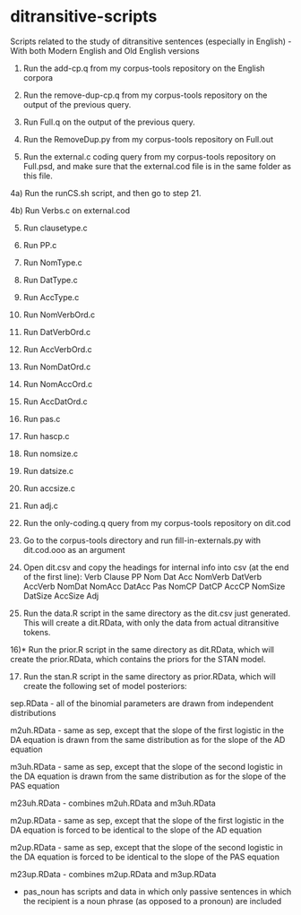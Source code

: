ditransitive-scripts
====================

Scripts related to the study of ditransitive sentences (especially in English) - With both Modern English and Old English versions

1) Run the add-cp.q from my corpus-tools repository on the English corpora

2) Run the remove-dup-cp.q from my corpus-tools repository on the output of the previous query.

3) Run Full.q on the output of the previous query.

2) Run the RemoveDup.py from my corpus-tools repository on Full.out

3) Run the external.c coding query from my corpus-tools repository on Full.psd, and make sure that the external.cod file is in the same folder as this file.

4a) Run the runCS.sh script, and then go to step 21.

4b) Run Verbs.c on external.cod

5) Run clausetype.c

5) Run PP.c

6) Run NomType.c

7) Run DatType.c

8) Run AccType.c

9) Run NomVerbOrd.c

10) Run DatVerbOrd.c

11) Run AccVerbOrd.c

12) Run NomDatOrd.c

13) Run NomAccOrd.c

14) Run AccDatOrd.c

15) Run pas.c

16) Run hascp.c

17) Run nomsize.c

18) Run datsize.c

19) Run accsize.c

20) Run adj.c

21) Run the only-coding.q query from my corpus-tools repository on dit.cod

22) Go to the corpus-tools directory and run fill-in-externals.py with dit.cod.ooo as an argument

23) Open dit.csv and copy the headings for internal info into csv (at the end of the first line): 
	Verb	Clause	PP	Nom	Dat	Acc	NomVerb	DatVerb	AccVerb	NomDat	NomAcc	DatAcc	Pas	NomCP	DatCP	AccCP	NomSize	DatSize	AccSize	Adj

24) Run the data.R script in the same directory as the dit.csv just generated.  This will create a dit.RData, with only the data from actual ditransitive tokens.

16)* Run the prior.R script in the same directory as dit.RData, which will create the prior.RData, which contains the priors for the STAN model.

17) Run the stan.R script in the same directory as prior.RData, which will create the following set of model posteriors:

sep.RData - all of the binomial parameters are drawn from independent distributions

m2uh.RData - same as sep, except that the slope of the first logistic in the DA equation is drawn from the same distribution as for the slope of the AD equation

m3uh.RData - same as sep, except that the slope of the second logistic in the DA equation is drawn from the same distribution as for the slope of the PAS equation

m23uh.RData - combines m2uh.RData and m3uh.RData

m2up.RData - same as sep, except that the slope of the first logistic in the DA equation is forced to be identical to the slope of the AD equation

m2up.RData - same as sep, except that the slope of the second logistic in the DA equation is forced to be identical to the slope of the PAS equation

m23up.RData - combines m2up.RData and m3up.RData

* pas_noun has scripts and data in which only passive sentences in which the recipient is a noun phrase (as opposed to a pronoun) are included
